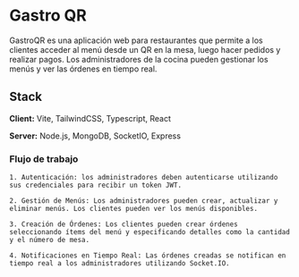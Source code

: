 
# Gastro QR

GastroQR es una aplicación web para restaurantes que permite a los clientes acceder al menú desde un QR en la mesa, luego hacer pedidos y realizar pagos. Los administradores de la cocina pueden gestionar los menús y ver las órdenes en tiempo real.


## Stack

**Client:** Vite, TailwindCSS, Typescript, React


**Server:** Node.js, MongoDB, SocketIO, Express




### Flujo de trabajo
    1. Autenticación: los administradores deben autenticarse utilizando sus credenciales para recibir un token JWT.

    2. Gestión de Menús: Los administradores pueden crear, actualizar y eliminar menús. Los clientes pueden ver los menús disponibles.

    3. Creación de Órdenes: Los clientes pueden crear órdenes seleccionando ítems del menú y especificando detalles como la cantidad y el número de mesa.

    4. Notificaciones en Tiempo Real: Las órdenes creadas se notifican en tiempo real a los administradores utilizando Socket.IO.


